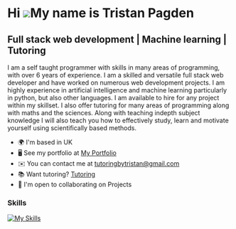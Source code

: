 Hi ![](https://user-images.githubusercontent.com/18350557/176309783-0785949b-9127-417c-8b55-ab5a4333674e.gif)My name is Tristan Pagden
======================================================================================================================================

Full stack web development | Machine learning | Tutoring
---------------------------------------

I am a self taught programmer with skills in many areas of programming, with over 6 years of experience. I am a skilled and versatile full stack web developer and have worked on numerous web development projects. I am highly experience in artificial intelligence and machine learning particularly in python, but also other languages. I am available to hire for any project within my skillset. I also offer tutoring for many areas of programming along with maths and the sciences. Along with teaching indepth subject knowledge I will also teach you how to effectively study, learn and motivate yourself using scientifically based methods.

*   🌍  I'm based in UK
*   🖥️  See my portfolio at [My Portfolio](http://tristanpagden.vercel.app)
*   ✉️  You can contact me at [tutoringbytristan@gmail.com](mailto:tutoringbytristan@gmail.com)
*   📚 Want tutoring? [Tutoring](http://tristanpagden.vercel.app/tutoring)
*   🤝  I'm open to collaborating on Projects


### Skills 

[![My Skills](https://skillicons.dev/icons?i=js,html,css,nodejs,react,tailwind,nextjs,express,mongodb,mysql,py,pytorch,tensorflow)](https://skillicons.dev)
                    
